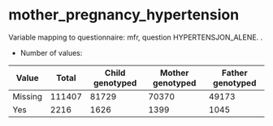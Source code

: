 # mother_pregnancy_hypertension
Variable mapping to questionnaire: mfr, question HYPERTENSJON_ALENE.
.
- Number of values:

| Value | Total | Child genotyped | Mother genotyped | Father genotyped |
| ----- | ----- | --------------- | ---------------- | ---------------- |
| Missing | 111407 | 81729 | 70370 | 49173 |
| Yes | 2216 | 1626 | 1399 |1045 |



